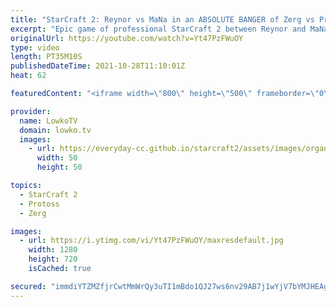 ```yaml
---
title: "StarCraft 2: Reynor vs MaNa in an ABSOLUTE BANGER of Zerg vs Protoss!"
excerpt: "Epic game of professional StarCraft 2 between Reynor and MaNa. In this Zerg versus Protoss we watch both players constantly try to outpace and outsmart each other. This could very well be the best game of 2021.  Support my work on Patreon: http://www.patreon.com/lowkotv Become a YouTube member: https://lowko.tv/join"
originalUrl: https://youtube.com/watch?v=Yt47PzFWuOY
type: video
length: PT35M10S
publishedDateTime: 2021-10-28T11:10:01Z
heat: 62

featuredContent: "<iframe width=\"800\" height=\"500\" frameborder=\"0\" src=\"https://www.youtube.com/embed/Yt47PzFWuOY\" allow=\"accelerometer; autoplay; encrypted-media; gyroscope; picture-in-picture\" allowfullscreen></iframe>"

provider:
  name: LowkoTV
  domain: lowko.tv
  images:
    - url: https://everyday-cc.github.io/starcraft2/assets/images/organizations/lowko.tv-50x50.jpg
      width: 50
      height: 50

topics:
  - StarCraft 2
  - Protoss
  - Zerg

images:
  - url: https://i.ytimg.com/vi/Yt47PzFWuOY/maxresdefault.jpg
    width: 1280
    height: 720
    isCached: true

secured: "immdiYTZMZfjrCwtMmWrQy3uTI1mBdo1QJ27ws6nv29AB7j1wYjV7bYMJHEAgP25nf8dHUuFzT5HLhDg9E7mvZRZZX8b+WAQglfl1+B2AX1VHXPcWvD96ugv0UTKriB5gaXf9HGEVA8+3E94DK5YABsbKdoCmEgcTUTxcDO0necP9e8lpTRtDDOm0rs858iKrsl+x3PGpBE/i4D8QUG0CMOR0K8faBMCn0KYcKMYL7cxpCrjdxvRm2bVDVPBWloPPOmSaTBg0dm6JdC+0+W4+tSYurYOKgmXrSnxIMLKHn/qfOzW4pU53VI+tfuyhG6nDkK6wkOyotmpmWNG7hoRQMJp2qAnvrbgnl4h8+njkSCf7BRlTRzRtFwqqgyvPAPK05l5aEQ16JaivM1BQDlsMMhZ7G/nLTf5V6VmT8bdC/lhZVQM5HxFw8Fa+T/bZuPl;0vRp0dJ4DZra9evrKUgaxQ=="
---
```


